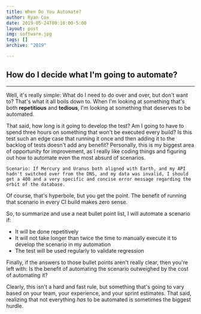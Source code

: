 ```yaml
---
title: When Do You Automate?
author: Ryan Cox
date: 2019-05-24T09:10:00-5:00
layout: post
img: software.jpg
tags: []
archive: "2019"

---
```


## How do I decide what I'm going to automate?
---
Well, it's really simple: What do I need to do over and over, but don't want to?  That's what it all boils down to.  When I'm looking at something that's both **repetitious** and **tedious**, I'm looking at something that deserves to be automated.

That said, how long is it going to develop the test?  Am I going to have to spend three hours on something that won't be executed every build?  Is this test such an edge case that running it once and then adding it to the backlog of tests doesn't add any benefit?  Personally, this is my biggest area of opportunity for improvement, as I really like coding things and figuring out how to automate even the most absurd of scenarios.

    Scenario: If Mercury and Uranus both aligned with Earth, and my API hadn't switched over from the DNS, and my data was invalid, I should get a 400 and a very specific and concise error message regarding the orbit of the database.

Of course, that's hyperbole, but you get the point.  The benefit of running that scenario in every CI build makes zero sense.

So, to summarize and use a neat bullet point list, I will automate a scenario if:
- It will be done repetitively
- It will not take longer than twice the time to manually execute it to develop the scenario in my automation
- The test will be used regularly to validate regression

Finally, if the answers to those bullet points aren't really clear, then you're left with:  Is the benefit of automating the scenario outweighed by the cost of automating it?  

Clearly, this isn't a hard and fast rule, but something that's going to vary based on your team, your experience, and your sprint estimates.  That said, realizing that not everything *has* to be automated is sometimes the biggest hurdle.